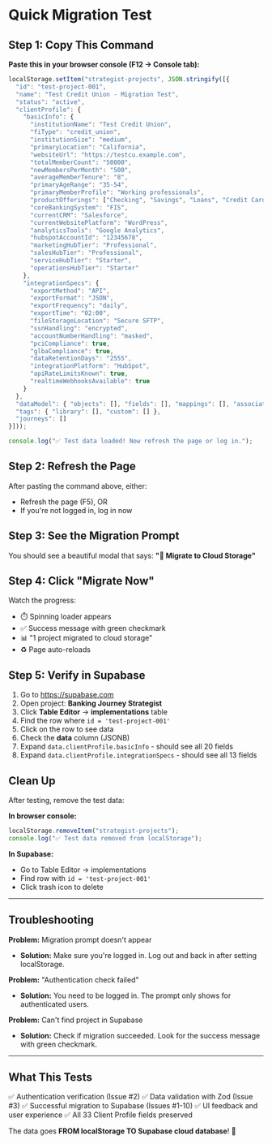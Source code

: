 # Quick Migration Test

## Step 1: Copy This Command

**Paste this in your browser console (F12 → Console tab):**

```javascript
localStorage.setItem("strategist-projects", JSON.stringify([{
  "id": "test-project-001",
  "name": "Test Credit Union - Migration Test",
  "status": "active",
  "clientProfile": {
    "basicInfo": {
      "institutionName": "Test Credit Union",
      "fiType": "credit_union",
      "institutionSize": "medium",
      "primaryLocation": "California",
      "websiteUrl": "https://testcu.example.com",
      "totalMemberCount": "50000",
      "newMembersPerMonth": "500",
      "averageMemberTenure": "8",
      "primaryAgeRange": "35-54",
      "primaryMemberProfile": "Working professionals",
      "productOfferings": ["Checking", "Savings", "Loans", "Credit Cards"],
      "coreBankingSystem": "FIS",
      "currentCRM": "Salesforce",
      "currentWebsitePlatform": "WordPress",
      "analyticsTools": "Google Analytics",
      "hubspotAccountId": "12345678",
      "marketingHubTier": "Professional",
      "salesHubTier": "Professional",
      "serviceHubTier": "Starter",
      "operationsHubTier": "Starter"
    },
    "integrationSpecs": {
      "exportMethod": "API",
      "exportFormat": "JSON",
      "exportFrequency": "daily",
      "exportTime": "02:00",
      "fileStorageLocation": "Secure SFTP",
      "ssnHandling": "encrypted",
      "accountNumberHandling": "masked",
      "pciCompliance": true,
      "glbaCompliance": true,
      "dataRetentionDays": "2555",
      "integrationPlatform": "HubSpot",
      "apiRateLimitsKnown": true,
      "realtimeWebhooksAvailable": true
    }
  },
  "dataModel": { "objects": [], "fields": [], "mappings": [], "associations": [] },
  "tags": { "library": [], "custom": [] },
  "journeys": []
}]));

console.log("✅ Test data loaded! Now refresh the page or log in.");
```

## Step 2: Refresh the Page

After pasting the command above, either:
- Refresh the page (F5), OR
- If you're not logged in, log in now

## Step 3: See the Migration Prompt

You should see a beautiful modal that says:
**"🔷 Migrate to Cloud Storage"**

## Step 4: Click "Migrate Now"

Watch the progress:
- ⏱️ Spinning loader appears
- ✅ Success message with green checkmark
- 📊 "1 project migrated to cloud storage"
- ♻️ Page auto-reloads

## Step 5: Verify in Supabase

1. Go to https://supabase.com
2. Open project: **Banking Journey Strategist**
3. Click **Table Editor** → **implementations** table
4. Find the row where `id = 'test-project-001'`
5. Click on the row to see data
6. Check the **data** column (JSONB)
7. Expand `data.clientProfile.basicInfo` - should see all 20 fields
8. Expand `data.clientProfile.integrationSpecs` - should see all 13 fields

## Clean Up

After testing, remove the test data:

**In browser console:**
```javascript
localStorage.removeItem("strategist-projects");
console.log("✅ Test data removed from localStorage");
```

**In Supabase:**
- Go to Table Editor → implementations
- Find row with `id = 'test-project-001'`
- Click trash icon to delete

---

## Troubleshooting

**Problem:** Migration prompt doesn't appear
- **Solution:** Make sure you're logged in. Log out and back in after setting localStorage.

**Problem:** "Authentication check failed"
- **Solution:** You need to be logged in. The prompt only shows for authenticated users.

**Problem:** Can't find project in Supabase
- **Solution:** Check if migration succeeded. Look for the success message with green checkmark.

---

## What This Tests

✅ Authentication verification (Issue #2)
✅ Data validation with Zod (Issue #3)
✅ Successful migration to Supabase (Issues #1-10)
✅ UI feedback and user experience
✅ All 33 Client Profile fields preserved

The data goes **FROM localStorage TO Supabase cloud database**! 🚀
